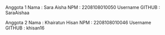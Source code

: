 Anggota 1 
Nama : Sara Aisha
NPM : 2208108010050
Username GITHUB : SaraAishaa

Anggota 2 
Nama : Khairatun Hisan
NPM : 2208108010046
Username GITHUB : khisan16
